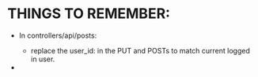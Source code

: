 # THINGS TO REMEMBER:

- In controllers/api/posts:
    - replace the user_id: in the PUT and POSTs to match current logged in user.

- 